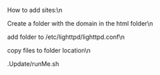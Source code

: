 How to add sites:\n

Create a folder with the domain in the html folder\n

add folder to /etc/lighttpd/lighttpd.conf\n

copy files to folder location\n

.Update/runMe.sh